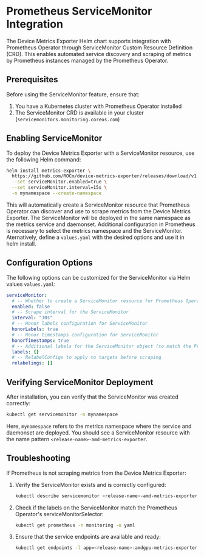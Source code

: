 # Prometheus ServiceMonitor Integration

The Device Metrics Exporter Helm chart supports integration with Prometheus Operator through ServiceMonitor Custom Resource Definition (CRD). This enables automated service discovery and scraping of metrics by Prometheus instances managed by the Prometheus Operator.

## Prerequisites

Before using the ServiceMonitor feature, ensure that:

1. You have a Kubernetes cluster with Prometheus Operator installed
2. The ServiceMonitor CRD is available in your cluster (`servicemonitors.monitoring.coreos.com`)

## Enabling ServiceMonitor

To deploy the Device Metrics Exporter with a ServiceMonitor resource, use the following Helm command:

```bash
helm install metrics-exporter \
  https://github.com/ROCm/device-metrics-exporter/releases/download/v1.3.0/device-metrics-exporter-charts-v1.3.0.tgz \
  --set serviceMonitor.enabled=true \
  --set serviceMonitor.interval=15s \
  -n mynamespace --create-namespace
```

This will automatically create a ServiceMonitor resource that Prometheus Operator can discover and use to scrape metrics from the Device Metrics Exporter. The ServiceMonitor will be deployed in the same namespace as the metrics service and daemonset. Additional configuration in Prometheus is necessary to select the metrics namespace and the ServiceMonitor. Aternatively, define a `values.yaml` with the desired options and use it in helm install.

## Configuration Options

The following options can be customized for the ServiceMonitor via Helm values `values.yaml`:

```yaml
serviceMonitor:
  # -- Whether to create a ServiceMonitor resource for Prometheus Operator
  enabled: false
  # -- Scrape interval for the ServiceMonitor
  interval: "30s"
  # -- Honor labels configuration for ServiceMonitor
  honorLabels: true
  # -- Honor timestamps configuration for ServiceMonitor
  honorTimestamps: true
  # -- Additional labels for the ServiceMonitor object (to match the Prometheus Operator instance selectors)
  labels: {}
  # -- RelabelConfigs to apply to targets before scraping
  relabelings: []
```

## Verifying ServiceMonitor Deployment

After installation, you can verify that the ServiceMonitor was created correctly:

```bash
kubectl get servicemonitor -n mynamespace
```

Here, `mynamespace` refers to the metrics namespace where the service and daemonset are deployed. You should see a ServiceMonitor resource with the name pattern `<release-name>-amd-metrics-exporter`.

## Troubleshooting

If Prometheus is not scraping metrics from the Device Metrics Exporter:

1. Verify the ServiceMonitor exists and is correctly configured:
   ```bash
   kubectl describe servicemonitor <release-name>-amd-metrics-exporter -n mynamespace
   ```

2. Check if the labels on the ServiceMonitor match the Prometheus Operator's serviceMonitorSelector:
   ```bash
   kubectl get prometheus -n monitoring -o yaml
   ```

3. Ensure that the service endpoints are available and ready:
   ```bash
   kubectl get endpoints -l app=<release-name>-amdgpu-metrics-exporter -n mynamespace
   ```
